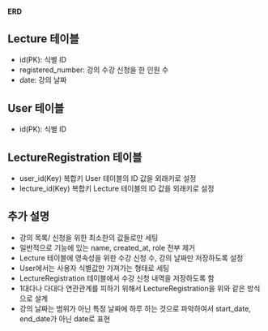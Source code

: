 #### ERD

## Lecture 테이블
- id(PK): 식별 ID
- registered_number: 강의 수강 신청을 한 인원 수
- date: 강의 날짜

## User 테이블
- id(PK): 식별 ID

## LectureRegistration 테이블
- user_id(Key) 복합키 User 테이블의 ID 값을 외래키로 설정
- lecture_id(Key) 복합키 Lecture 테이블의 ID 값을 외래키로 설정

## 추가 설명
- 강의 목록/ 신청을 위한 최소한의 값들로만 세팅
- 일반적으로 기능에 있는 name, created_at, role 전부 제거
- Lecture 테이블에 영속성을 위한 수강 신청 수, 강의 날짜만 저장하도록 설정
- User에서는 사용자 식별값만 가져가는 형태로 세팅
- LectureRegistration 테이블에서 수강 신청 내역을 저장하도록 함
- 1대다나 다대다 연관관계를 피하기 위해서 LectureRegistration을 위와 같은 방식으로 설계
- 강의 날짜는 범위가 아닌 특정 날짜에 하루 하는 것으로 파악하여서 start_date, end_date가 아닌 date로 표현